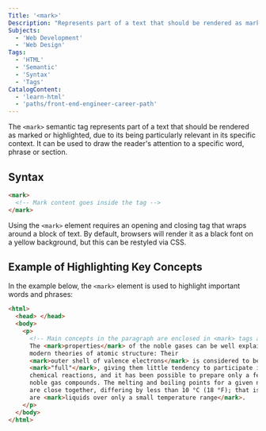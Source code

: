 ```yaml
---
Title: '<mark>'
Description: "Represents part of a text that should be rendered as marked or highlighted, due to its being particularly relevant in its specific context. It can be used to draw the reader's attention to a specific word, phrase or section."
Subjects:
  - 'Web Development'
  - 'Web Design'
Tags:
  - 'HTML'
  - 'Semantic'
  - 'Syntax'
  - 'Tags'
CatalogContent:
  - 'learn-html'
  - 'paths/front-end-engineer-career-path'
---
```


The `<mark>` semantic tag represents part of a text that should be rendered as marked or highlighted, due to its being particularly relevant in its specific context. It can be used to draw the reader's attention to a specific word, phrase or section.

## Syntax

```html
<mark>
  <!-- Mark content goes inside the tag -->
</mark>
```

Using the `<mark>` element requires an opening and closing tag that wraps around a block of text. By default, browsers will render it as a black font on a yellow background, but this can be restyled via CSS.

## Example of Highlighting Key Concepts

In the example below, the `<mark>` element is used to highlight important words and phrases: 

```html
<html>
  <head> </head>
  <body>
    <p>
      <!-- Main concepts in the paragraph are enclosed in <mark> tags and will be rendered highlighted  -->
      The <mark>properties</mark> of the noble gases can be well explained by
      modern theories of atomic structure: Their
      <mark>outer shell of valence electrons</mark> is considered to be
      <mark>"full"</mark>, giving them little tendency to participate in
      chemical reactions, and it has been possible to prepare only a few hundred
      noble gas compounds. The melting and boiling points for a given noble gas
      are close together, differing by less than 10 °C (18 °F); that is, they
      are <mark>liquids over only a small temperature range</mark>.
    </p>
  </body>
</html>
```